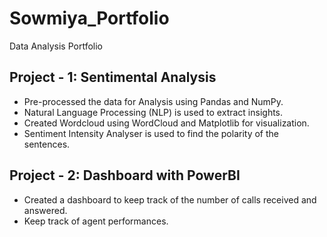 # Sowmiya_Portfolio
Data Analysis Portfolio

## Project - 1: Sentimental Analysis
- Pre-processed the data for Analysis using Pandas and NumPy.
- Natural Language Processing (NLP) is used to extract insights.
- Created Wordcloud using WordCloud and Matplotlib for visualization.
- Sentiment Intensity Analyser is used to find the polarity of the sentences.

## Project - 2: Dashboard with PowerBI
- Created a dashboard to keep track of the number of calls received and answered.
- Keep track of agent performances.


